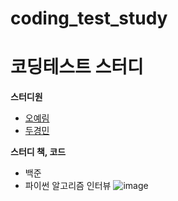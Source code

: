# coding_test_study

# 코딩테스트 스터디

**스터디원**          
* [오예림](https://yerimoh.github.io/)   
* [두경민](https://github.com/dkyo04)    

**스터디 책, 코드**    
* 백준     
* 파이썬 알고리즘 인터뷰
![image](https://user-images.githubusercontent.com/76824611/171090765-9a74fedf-233d-408d-9ff3-791835774942.png)




